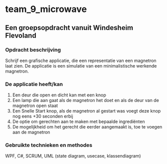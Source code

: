 # team_9_microwave

## Een groepsopdracht vanuit Windesheim Flevoland

### Opdracht beschrijving
Schrijf een grafische applicatie, die een representatie van een magnetron laat zien. De applicatie is
een simulatie van een minimalistische werkende magnetron.

### De applicatie heeft/kan
1) Een deur die open en dicht kan met een knop
2) Een lamp die aan gaat als de magnetron het doet en als de deur van de magnetron open staat
3) Een Snelle Start knop, als de magnetron al gestart was voegt deze knop nog eens +30 seconden erbij
4) De optie om gerechten aan te maken met bepaalde ingrediënten
5) De mogelijkheid om het gerecht die eerder aangemaakt is, toe te voegen aan de magnetron

### Gebruikte technieken en methodes
WPF, C#, SCRUM, UML (state diagram, usecase, klassendiagram)

